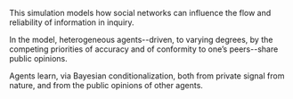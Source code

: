 This simulation models how social networks can influence the flow and reliability of information in inquiry.
 
In the model, heterogeneous agents--driven, to varying degrees, 
by the competing priorities of accuracy and of conformity to one’s peers--share public opinions. 

Agents learn, via Bayesian conditionalization, both from private signal from nature, 
and from the public opinions of other agents.